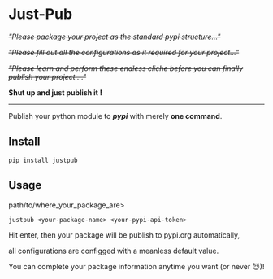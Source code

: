 # Just-Pub
~~*"Please package your project as the standard pypi structure..."*~~

~~*"Please fill out all the configurations as it required for your project..."*~~

~~*"Please learn and perform these endless cliche before you can finally publish your project ..."*~~

**Shut up and just publish it !**

---

Publish your python module to ***pypi*** with merely **one command**. 

## Install
```
pip install justpub
```

## Usage
path/to/where_your_package_are>
```
justpub <your-package-name> <your-pypi-api-token>
```

Hit enter, then your package will be publish to pypi.org automatically, 

all configurations are configged with a meanless default value.

You can complete your package information anytime you want (or never 😈)!
